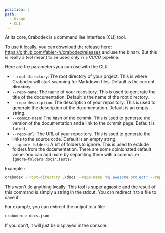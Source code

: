 ```yaml
---
position: 1
path:
  - Usage
  - CLI
---
```


At its core, Crabodex is a command line interface (CLI) tool.

To use it locally, you can download the release here : https://github.com/fabien-h/crabodex/releases and use the binary. But this is really a tool meant to be used only in a CI/CD pipeline.

Here are the parameters you can use with the CLI:

- `--root-directory`: The root directory of your project. This is where Crabodex will start scanning for Markdown files. Default is the current directory.
- `--repo-name`: The name of your repository. This is used to generate the title of the documentation. Default is the name of the root directory.
- `--repo-description`: The description of your repository. This is used to generate the description of the documentation. Default is an empty string.
- `--commit-hash`: The hash of the commit. This is used to generate the version of the documentation and a link to the commit page. Default is `latest`.
- `--repo-url`: The URL of your repository. This is used to generate the links to the source code. Default is an empty string.
- `--ignore-folders`: A list of folders to ignore. This is used to exclude folders from the documentation. There are some opinionated default value. You can add more by separating them with a comma. ex: `--ignore-folders docs/,tests/`

Example :

```bash
crabodex --root-directory ./docs --repo-name "My awesome project" --repo-description "This is my awesome project" --commit-hash 1234567890 --repo-url https://github.com/me/my-awesome-project --ignore-folders docs/,tests/
```

This won't do anything locally. This tool is super agnostic and the result of this command is simply a string in the stdout. You can redirect it to a file to save it.

For example, you can redirect the output to a file:

```bash
crabodex > docs.json
```

If you don't, it will just be displayed in the console.
